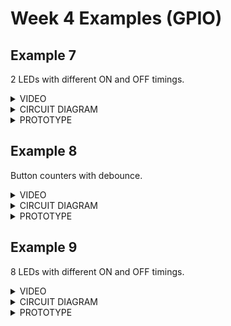 # Week 4 Examples (GPIO)
## Example 7

2 LEDs with different ON and OFF timings.

<details>
<summary>VIDEO</summary>
https://youtu.be/FABVb21UkPk
</details>

<details>
<summary>CIRCUIT DIAGRAM</summary>
<img src="./Ex 7/Circuit Diagram.PNG">
</details>

<details>
<summary>PROTOTYPE</summary>
<img src="./Ex 7/Prototype.jpg">
</details>

## Example 8 

Button counters with debounce.

<details>
<summary>VIDEO</summary>
https://youtu.be/JJL-JmSL5pU
</details>

<details>
<summary>CIRCUIT DIAGRAM</summary>
<img src="./Ex 8/Circuit Diagram.PNG">
</details>

<details>
<summary>PROTOTYPE</summary>
<img src="./Ex 8/Prototype.jpg">
</details>

## Example 9

8 LEDs with different ON and OFF timings.

<details>
<summary>VIDEO</summary>
https://youtu.be/LCOVo3_k_PE
</details>

<details>
<summary>CIRCUIT DIAGRAM</summary>
<img src="./Ex 9/Circuit Diagram.PNG">
</details>

<details>
<summary>PROTOTYPE</summary>
<img src="./Ex 9/Prototype.jpg">
</details>
